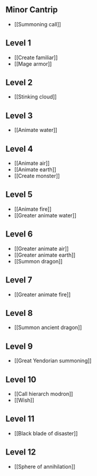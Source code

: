 ## Minor Cantrip
- [[Summoning call]]
## Level 1
- [[Create familiar]]
- [[Mage armor]]
## Level 2
- [[Stinking cloud]]
## Level 3
- [[Animate water]]
## Level 4
- [[Animate air]]
- [[Animate earth]]
- [[Create monster]]
## Level 5
- [[Animate fire]]
- [[Greater animate water]]
## Level 6
- [[Greater animate air]]
- [[Greater animate earth]]
- [[Summon dragon]]
## Level 7
- [[Greater animate fire]]
## Level 8
- [[Summon ancient dragon]]
## Level 9
- [[Great Yendorian summoning]]
## Level 10
- [[Call hierarch modron]]
- [[Wish]]
## Level 11
- [[Black blade of disaster]]
## Level 12
- [[Sphere of annihilation]]

